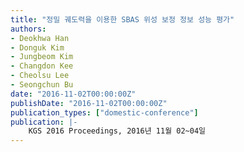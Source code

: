 ```yaml
---
title: "정밀 궤도력을 이용한 SBAS 위성 보정 정보 성능 평가"
authors:
- Deokhwa Han
- Donguk Kim
- Jungbeom Kim
- Changdon Kee
- Cheolsu Lee
- Seongchun Bu
date: "2016-11-02T00:00:00Z"
publishDate: "2016-11-02T00:00:00Z"
publication_types: ["domestic-conference"]
publication: |-
    KGS 2016 Proceedings, 2016년 11월 02~04일
---
```

